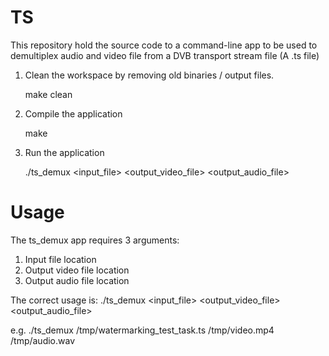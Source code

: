 # TS

This repository hold the source code to a command-line app to be used to demultiplex audio and video file from a DVB transport stream file (A .ts file)

1. Clean the workspace by removing old binaries / output files. 

    make clean

2. Compile the application

    make

3. Run the application

    ./ts_demux <input_file> <output_video_file> <output_audio_file>

# Usage
The ts_demux app requires 3 arguments:
1. Input file location
2. Output video file location
3. Output audio file location

The correct usage is: ./ts_demux <input_file> <output_video_file> <output_audio_file>

e.g. ./ts_demux /tmp/watermarking_test_task.ts /tmp/video.mp4 /tmp/audio.wav
